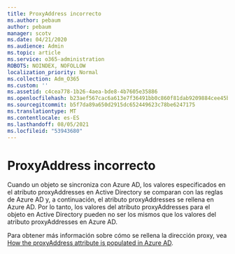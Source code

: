 ```yaml
---
title: ProxyAddress incorrecto
ms.author: pebaum
author: pebaum
manager: scotv
ms.date: 04/21/2020
ms.audience: Admin
ms.topic: article
ms.service: o365-administration
ROBOTS: NOINDEX, NOFOLLOW
localization_priority: Normal
ms.collection: Adm_O365
ms.custom: ''
ms.assetid: c4cea778-1b26-4aea-bde8-4b7605e35886
ms.openlocfilehash: b23aef567cac6a613e7f36491bb0c860f81dab9209884cee45b717f1011952f9
ms.sourcegitcommit: b5f7da89a650d2915dc652449623c78be6247175
ms.translationtype: MT
ms.contentlocale: es-ES
ms.lasthandoff: 08/05/2021
ms.locfileid: "53943680"
---
```

# <a name="proxyaddress-incorrect"></a>ProxyAddress incorrecto

Cuando un objeto se sincroniza con Azure AD, los valores especificados en el atributo proxyAddresses en Active Directory se comparan con las reglas de Azure AD y, a continuación, el atributo proxyAddresses se rellena en Azure AD. Por lo tanto, los valores del atributo proxyAddresses para el objeto en Active Directory pueden no ser los mismos que los valores del atributo proxyAddresses en Azure AD.
  
Para obtener más información sobre cómo se rellena la dirección proxy, vea [How the proxyAddress attribute is populated in Azure AD](https://support.microsoft.com/help/3190357/how-the-proxyaddresses-attribute-is-populated-in-azure-ad).
  


